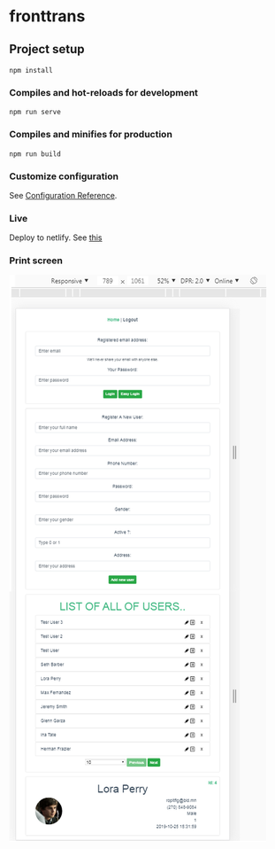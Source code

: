 # fronttrans

## Project setup
```
npm install
```

### Compiles and hot-reloads for development
```
npm run serve
```

### Compiles and minifies for production
```
npm run build
```


### Customize configuration
See [Configuration Reference](https://cli.vuejs.org/config/).

### Live
Deploy to netlify. See [this](https://sad-ritchie-735483.netlify.com/)

### Print screen
![Screenshot](screentprint.png)